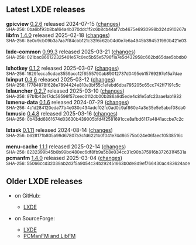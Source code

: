## Latest LXDE releases

**gpicview** [0.2.6](releases/gpicview-0.2.6.tar.xz) released 2024-07-15 ([changes](https://github.com/lxde/gpicview/commits/0.2.6))<br/><sup>SHA-256: 0ba6bf93b8ba164a4b370ddc1f2c6b8cb44af7cb4675e6930998b324d910267a</sup><br/>
**libfm** [1.4.0](releases/libfm-1.4.0.tar.xz) released 2025-02-18 ([changes](https://github.com/lxde/libfm/commits/1.4.0))<br/><sup>SHA-256: 8e0c9cb09b3a7aa7f84cbb121c32f6c62b04d0e7e6a4945b394531980b421e03</sup><br/>
<!-- lxappearance -->
<!-- lxappearance-obconf -->
**lxde-common** [0.99.3](releases/lxde-common-0.99.3.tar.xz) released 2025-03-21 ([changes](https://github.com/lxde/lxde-common/commits/0.99.3))<br/><sup>SHA-256: 021bac866122325401e57c0ed5b55e5796f1a7e5d432958c662bd65dae5bbdb0</sup><br/>
<!-- lxde-icon-theme -->
<!-- lxdm -->
**lxhotkey** [0.1.2](releases/lxhotkey-0.1.2.tar.xz) released 2025-03-07 ([changes](https://github.com/lxde/lxhotkey/commits/0.1.2))<br/><sup>SHA-256: 1829fecca5cdae3559acc12f6555790ab89012737d0495eb15769297e15a7dae</sup><br/>
**lxinput** [0.3.6](releases/lxinput-0.3.6.tar.xz) released 2025-03-12 ([changes](https://github.com/lxde/lxinput/commits/0.3.6))<br/><sup>SHA-256: f7784978f628e7894424e810e3bf55c1efebd6dba795205c65cc742ff7191c5c</sup><br/>
**lxlauncher** [0.2.7](releases/lxlauncher-0.2.7.tar.xz) released 2025-03-10 ([changes](https://github.com/lxde/lxlauncher/commits/0.2.7))<br/><sup>SHA-256: 97b1b43e17dc59596f57ceec0112db00b386a9d5ede4c81e5afc23aae1ab1932</sup><br/>
**lxmenu-data** [0.1.6](releases/lxmenu-data-0.1.6.tar.xz) released 2024-07-29 ([changes](https://github.com/lxde/lxmenu-data/commits/0.1.6))<br/><sup>SHA-256: 4c1d284120eda77b4e030c434adcf02fc0ad0c9af860e4a3e35e5e5abcf08da0</sup><br/>
**lxmusic** [0.4.8](releases/lxmusic-0.4.8.tar.xz) released 2025-03-16 ([changes](https://github.com/lxde/lxmusic/commits/0.4.8))<br/><sup>SHA-256: 0b43dd6861674d03630b439005bfd4f2581691cce8afbd6117a4841accbe7c2c</sup><br/>
<!-- lxpanel -->
<!-- lxrandr -->
<!-- lxsession -->
**lxtask** [0.1.11](releases/lxtask-0.1.11.tar.xz) released 2024-08-14 ([changes](https://github.com/lxde/lxtask/commits/0.1.11))<br/><sup>SHA-256: b628171b805a99d67807a3c1d6221b0f041e74d86575b024e06faec10538516c</sup><br/>
<!-- lxterminal -->
**menu-cache** [1.1.1](releases/menu-cache-1.1.1.tar.xz) released 2025-02-14 ([changes](https://github.com/lxde/menu-cache/commits/1.1.1))<br/><sup>SHA-256: 8232399b45b0b99bd480ec6df8fb9a5b8e034cc31c90b375916b372631f4531a</sup><br/>
**pcmanfm** [1.4.0](releases/pcmanfm-1.4.0.tar.xz) released 2025-03-04 ([changes](https://github.com/lxde/pcmanfm/commits/1.4.0))<br/><sup>SHA-256: 55066ccd32039ab2d3f5a9054c34b292451663b0de8d9ef766430ac483624ade</sup><br/>


## Older LXDE releases

- on GitHub:
  - [LXDE](releases/)

- on SourceForge:
  - [LXDE](https://sourceforge.net/projects/lxde/files/)
  - [PCManFM and LibFM](https://sourceforge.net/projects/pcmanfm/files/)

